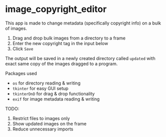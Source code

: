 # image_copyright_editor
This app is made to change metadata (specifically copyright info) on a bulk of images.

1. Drag and drop bulk images from a directory to a frame
2. Enter the new copyright tag in the input below
3. Click `Save`

The output will be saved in a newly created directory called `updated` with exact same copy of the images dragged to a program.

Packages used
- `os` for directory reading & writing
- `tkinter` for easy GUI setup
- `tkinterDnD` for drag & drop functionality
- `exif` for image metadata reading & writing

TODO:
1. Restrict files to images only
2. Show updated images on the frame
3. Reduce unnecessary imports
